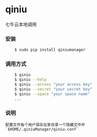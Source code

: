 # qiniu
七牛云本地调用

### 安装
```bash
    $ sudo pip install qiniumanager
```

### 调用方式
```bash
    $ qiniu
    $ qiniu --help
    $ qiniu --access "your access key"
    $ qiniu --secret "your secret key"
    $ qiniu --space "your space name"
    ...
```

### 说明

    配置文件每个用户保存在家目录一个隐藏文件中 
    `$HOME/.qiniuManager/qiniu.conf` 